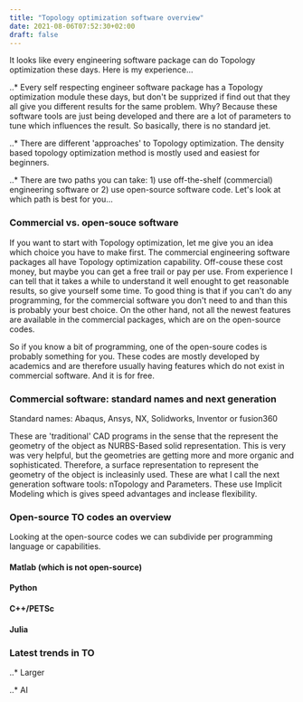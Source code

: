 ```yaml
---
title: "Topology optimization software overview"
date: 2021-08-06T07:52:30+02:00
draft: false
---
```


It looks like every engineering software package can do Topology optimization these days. Here is my experience...

..* Every self respecting engineer software package has a Topology optimization module these days, but don't be supprized if find out that they all give you different results for the same problem. Why? Because these software tools are just being developed and there are a lot of parameters to tune which influences the result. So basically, there is no standard jet.

..* There are different 'approaches' to Topology optimization. The density based topology optimization method is mostly used and easiest for beginners.

..* There are two paths you can take: 1) use off-the-shelf (commercial) engineering software or 2) use open-source software code. Let's look at which path is best for you...

### Commercial vs. open-souce software
If you want to start with Topology optimization, let me give you an idea which choice you have to make first. The commercial engineering software packages all have Topology optimization capability. Off-couse these cost money, but maybe you can get a free trail or pay per use. From experience I can tell that it takes a while to understand it well enought to get reasonable results, so give yourself some time. To good thing is that if you can't do any programming, for the commercial software you don't need to and than this is probably your best choice. On the other hand, not all the newest features are available in the commercial packages, which are on the open-source codes.

So if you know a bit of programming, one of the open-soure codes is probably something for you. These codes are mostly developed by academics and are therefore usually having features which do not exist in commercial software. And it is for free. 

### Commercial software: standard names and next generation
Standard names: Abaqus, Ansys, NX, Solidworks, Inventor or fusion360

These are 'traditional' CAD programs in the sense that the represent the geometry of the object as NURBS-Based solid representation. This is very was very helpful, but the geometries are getting more and more organic and sophisticated. Therefore, a surface representation to represent the geometry of the object is incleasinly used. These are what I call the next generation software tools: nTopology and Parameters. These use Implicit Modeling which is gives speed advantages and inclease flexibility.

### Open-source TO codes an overview
Looking at the open-source codes we can subdivide per programming language or capabilities.

#### Matlab (which is not open-source)

#### Python

#### C++/PETSc

#### Julia

### Latest trends in TO

..* Larger

..* AI